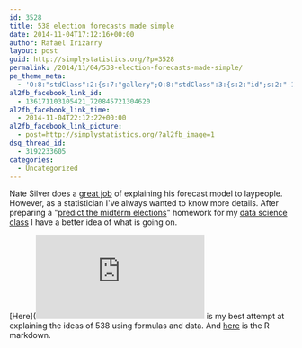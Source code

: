 ```yaml
---
id: 3528
title: 538 election forecasts made simple
date: 2014-11-04T17:12:16+00:00
author: Rafael Irizarry
layout: post
guid: http://simplystatistics.org/?p=3528
permalink: /2014/11/04/538-election-forecasts-made-simple/
pe_theme_meta:
  - 'O:8:"stdClass":2:{s:7:"gallery";O:8:"stdClass":3:{s:2:"id";s:2:"-1";s:5:"width";s:0:"";s:6:"height";s:0:"";}s:5:"video";O:8:"stdClass":1:{s:2:"id";s:2:"-1";}}'
al2fb_facebook_link_id:
  - 136171103105421_720845721304620
al2fb_facebook_link_time:
  - 2014-11-04T22:12:22+00:00
al2fb_facebook_link_picture:
  - post=http://simplystatistics.org/?al2fb_image=1
dsq_thread_id:
  - 3192233605
categories:
  - Uncategorized
---
```

Nate Silver does a [great job](http://fivethirtyeight.com/features/how-the-fivethirtyeight-senate-forecast-model-works/) of explaining his forecast model to laypeople. However, as a statistician I've always wanted to know more details. After preparing a "<span class="s2"><a href="http://cs109.github.io/2014/pages/homework.html">predict the midterm elections</a>" </span>homework for my [<span class="s2">data science class</span>](http://cs109.github.io/2014) I have a better idea of what is going on.

[Here](![Observed versus predicted](http://simplystatistics.org/midterm2012.html)
 is my best attempt at explaining the ideas of 538 using formulas and data. And [here](http://rafalab.jhsph.edu/simplystats/midterm2012.Rmd) is the R markdown.

&nbsp;

&nbsp;

&nbsp;
